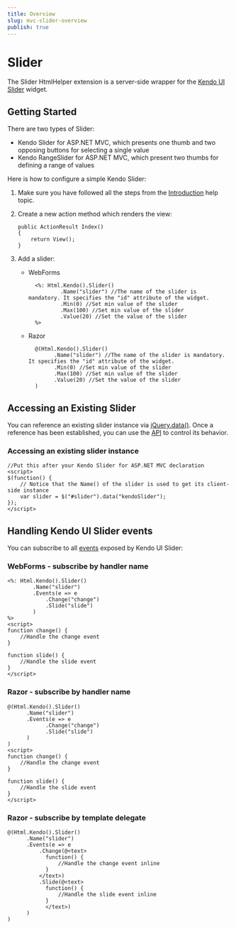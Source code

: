 ```yaml
---
title: Overview
slug: mvc-slider-overview
publish: true
---
```


# Slider

The Slider HtmlHelper extension is a server-side wrapper for the&nbsp;[Kendo UI Slider](http://docs.kendoui.com/api/web/slider)&nbsp;widget.

## Getting Started

There are two types of Slider:

*   Kendo Slider for ASP.NET MVC, which presents one thumb and two opposing buttons for selecting a single value
*   Kendo RangeSlider for ASP.NET MVC, which present two thumbs for defining a range of values

Here is how to configure a simple Kendo Slider:

1.  Make sure you have followed all the steps from the [Introduction](http://docs.kendoui.com/getting-started/using-kendo-with/aspnet-mvc/introduction) help topic.

2.  Create a new action method which renders the view:

        public ActionResult Index()
        {
            return View();
        }
3.  Add a slider:
    - WebForms

            <%: Html.Kendo().Slider()
                    .Name("slider") //The name of the slider is mandatory. It specifies the "id" attribute of the widget.
                    .Min(0) //Set min value of the slider
                    .Max(100) //Set min value of the slider
                    .Value(20) //Set the value of the slider
            %>
    - Razor

            @(Html.Kendo().Slider()
                  .Name("slider") //The name of the slider is mandatory. It specifies the "id" attribute of the widget.
                  .Min(0) //Set min value of the slider
                  .Max(100) //Set min value of the slider
                  .Value(20) //Set the value of the slider
            )

## Accessing an Existing Slider

You can reference an existing slider instance via [jQuery.data()](http://api.jquery.com/jQuery.data/).
Once a reference has been established, you can use the [API](http://docs.kendoui.com/api/web/slider#methods) to control its behavior.

### Accessing an existing slider instance

    //Put this after your Kendo Slider for ASP.NET MVC declaration
    <script>
    $(function() {
        // Notice that the Name() of the slider is used to get its client-side instance
        var slider = $("#slider").data("kendoSlider");
    });
    </script>


## Handling Kendo UI Slider events

You can subscribe to all [events](http://docs.kendoui.com/api/web/slider#events) exposed by Kendo UI Slider:

### WebForms - subscribe by handler name

    <%: Html.Kendo().Slider()
            .Name("slider")
            .Events(e => e
                .Change("change")
                .Slide("slide")
            )
    %>
    <script>
    function change() {
        //Handle the change event
    }

    function slide() {
        //Handle the slide event
    }
    </script>


### Razor - subscribe by handler name

    @(Html.Kendo().Slider()
          .Name("slider")
          .Events(e => e
                .Change("change")
                .Slide("slide")
          )
    )
    <script>
    function change() {
        //Handle the change event
    }

    function slide() {
        //Handle the slide event
    }
    </script>


### Razor - subscribe by template delegate

    @(Html.Kendo().Slider()
          .Name("slider")
          .Events(e => e
              .Change(@<text>
                function() {
                    //Handle the change event inline
                }
              </text>)
              .Slide(@<text>
                function() {
                    //Handle the slide event inline
                }
                </text>)
          )
    )

